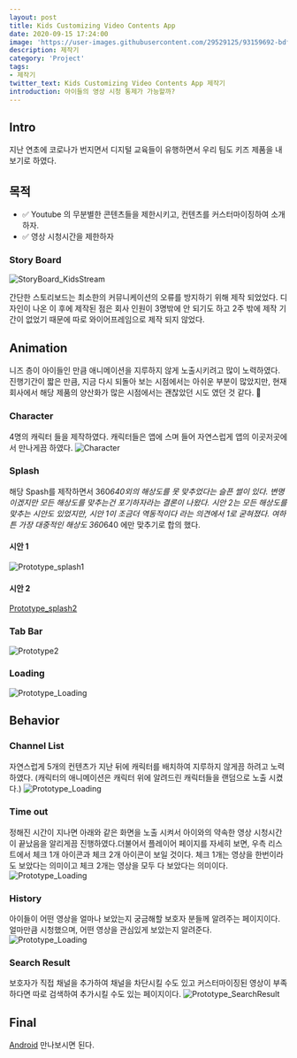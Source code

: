 ```yaml
---
layout: post
title: Kids Customizing Video Contents App
date: 2020-09-15 17:24:00
image: 'https://user-images.githubusercontent.com/29529125/93159692-bdf75e00-f749-11ea-858e-2f52b556c8e8.png'
description: 제작기
category: 'Project'
tags:
- 제작기
twitter_text: Kids Customizing Video Contents App 제작기
introduction: 아이들의 영상 시청 통제가 가능할까?
---
```


## Intro
지난 연초에 코로나가 번지면서 디지털 교육들이 유행하면서 우리 팀도 키즈 제품을 내보기로 하였다.

## 목적
- ✅ Youtube 의 무분별한 콘텐츠들을 제한시키고, 컨텐츠를 커스터마이징하여 소개하자.
- ✅ 영상 시청시간을 제한하자

### Story Board
![StoryBoard_KidsStream](https://user-images.githubusercontent.com/29529125/93044256-39e0a000-f68f-11ea-97e1-d42b27ecb785.png)

간단한 스토리보드는 최소한의 커뮤니케이션의 오류를 방지하기 위해 제작 되었었다. 디자인이 나온 이 후에 제작된 점은 회사 인원이 3명밖에 안 되기도 하고 2주 밖에 제작 기간이 없었기 때문에 따로 와이어프레임으로 제작 되지 않었다. 

## Animation
니즈 층이 아이들인 만큼 애니메이션을 지루하지 않게 노출시키려고 많이 노력하였다.  진행기간이 짧은 만큼, 지금 다시 되돌아 보는 시점에서는 아쉬운 부분이 많았지만, 현재 회사에서 해당 제품의 양산화가 많은 시점에서는 괜찮았던 시도 였던 것 같다. 🐤

### Character
4명의 캐릭터 들을 제작하였다. 캐릭터들은 앱에 스며 들어 자연스럽게 앱의 이곳저곳에서 만나게끔 하였다.
![Character](https://user-images.githubusercontent.com/29529125/93155538-4b828000-f741-11ea-822f-585f9d3a8c4f.gif)

### Splash
해당 Spash를 제작하면서 360*640외의 해상도를 못 맞추었다는 슬픈 썰이 있다. 변명이겠지만 모든 해상도를 맞추는건 포기하자라는 결론이 나왔다. 시안 2는 모든 해상도를 맞추는 시안도 있었지만, 시안 1이 조금더 역동적이다 라는 의견에서 1로 굳혀졌다. 여하튼 가장 대중적인 해상도 360*640 에만 맞추기로 합의 했다. 
#### 시안 1
![Prototype_splash1](https://user-images.githubusercontent.com/29529125/93064014-006d5c00-f6b2-11ea-822e-9e274a6436b4.gif)
#### 시안 2
[Prototype_splash2](https://user-images.githubusercontent.com/29529125/93161134-de74e780-f74c-11ea-8e47-26ff5dc9b4d7.gif)

### Tab Bar
![Prototype2](https://user-images.githubusercontent.com/29529125/93155372-e75fbc00-f740-11ea-82e8-4bed41f69a2f.gif)

### Loading
![Prototype_Loading](https://user-images.githubusercontent.com/29529125/93155756-bfbd2380-f741-11ea-92d2-52ae89657cea.gif)

## Behavior

### Channel List
자연스럽게 5개의 컨텐츠가 지난 뒤에 캐릭터를 배치하여 지루하지 않게끔 하려고 노력하였다. (캐릭터의 애니메이션은 캐릭터 위에 알려드린 캐릭터들을 랜덤으로 노출 시켰다.)
![Prototype_Loading](https://user-images.githubusercontent.com/29529125/93156560-4cb4ac80-f743-11ea-8119-fb23e3c85fa2.gif)

### Time out
정해진 시간이 지나면 아래와 같은 화면을 노출 시켜서 아이와의 약속한 영상 시청시간이 끝났음을 알리게끔 진행하였다.더불어서 플레이어 페이지를 자세히 보면, 우측 리스트에서 체크 1개 아이콘과 체크 2개 아이콘이 보일 것이다. 체크 1개는 영상을 한번이라도 보았다는 의미이고 체크 2개는 영상을 모두 다 보았다는 의미이다. 
![Prototype_Loading](https://user-images.githubusercontent.com/29529125/93158539-432d4380-f747-11ea-9818-61b8d06f77da.gif)

### History
아이들이 어떤 영상을 얼마나 보았는지 궁금해할 보호자 분들께 알려주는 페이지이다. 얼마만큼 시청했으며, 어떤 영상을 관심있게 보았는지 알려준다.
![Prototype_Loading](https://user-images.githubusercontent.com/29529125/93160698-d9636880-f74b-11ea-8699-6ef7fc2067f3.gif)

### Search Result
보호자가 직접 채널을 추가하여 채널을 차단시킬 수도 있고 커스터마이징된 영상이 부족하다면 따로 검색하여 추가시킬 수도 있는 페이지이다.
![Prototype_SearchResult](https://user-images.githubusercontent.com/29529125/93162372-9efbca80-f74f-11ea-8a42-db33e5af4ce0.gif)

## Final
[Android](https://play.google.com/store/apps/details?id=io.tm.kpop.stream) 만나보시면 된다.
